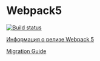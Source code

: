 # Webpack5

[![Build status](https://ci.appveyor.com/api/projects/status/68orpyr5bcqbf7mk?svg=true)](https://ci.appveyor.com/project/ankevich/ahj-code-env)

[Информация о релизе Webpack 5](https://webpack.js.org/blog/2020-10-10-webpack-5-release/)

[Migration Guide](https://webpack.js.org/migrate/5/)


